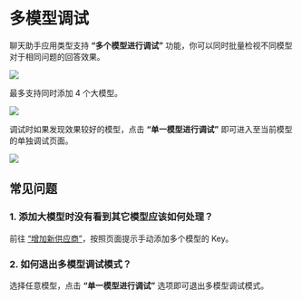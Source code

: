# 多模型调试

聊天助手应用类型支持 **“多个模型进行调试”** 功能，你可以同时批量检视不同模型对于相同问题的回答效果。

![](https://assets-docs.dify.ai/dify-enterprise-mintlify/zh_CN/guides/application-orchestrate/d0de3f1edca55af986a6b213876ed3ff.png)

最多支持同时添加 4 个大模型。

![](https://assets-docs.dify.ai/dify-enterprise-mintlify/zh_CN/guides/application-orchestrate/74003eeacf3f4f8f0d7cb6c3ad20c84a.png)

调试时如果发现效果较好的模型，点击 **“单一模型进行调试”** 即可进入至当前模型的单独调试页面。

![](https://assets-docs.dify.ai/2025/02/d273dee2ec4c04f7208a4f7a8b3a86db.png)

## 常见问题

### 1. 添加大模型时没有看到其它模型应该如何处理？

前往 [“增加新供应商”](https://docs.dify.ai/v/zh-hans/guides/model-configuration/new-provider)，按照页面提示手动添加多个模型的 Key。

### 2. 如何退出多模型调试模式？

选择任意模型，点击 **“单一模型进行调试”** 选项即可退出多模型调试模式。

